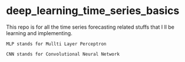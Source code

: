 # deep_learning_time_series_basics

This repo is for all the time series forecasting related stuffs that I ll be learning and implementing.

    MLP stands for Mullti Layer Perceptron 
    
    CNN stands for Convolutional Neural Network
